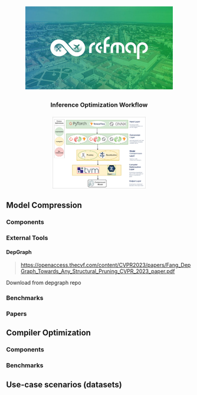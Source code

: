 <br>
<div align="center">
<img src="assets/RefMap_Banner_Image.jpg" width="400px"></img>
<h2></h2>
<h3>Inference Optimization Workflow<h3>
<img src="assets/ML_workflow_v1.png" width="50%">
</div>

## Model Compression 

### Components 

### External Tools

#### DepGraph
> https://openaccess.thecvf.com/content/CVPR2023/papers/Fang_DepGraph_Towards_Any_Structural_Pruning_CVPR_2023_paper.pdf

Download from depgraph repo 

### Benchmarks


### Papers


## Compiler Optimization

### Components 


### Benchmarks


## Use-case scenarios (datasets)